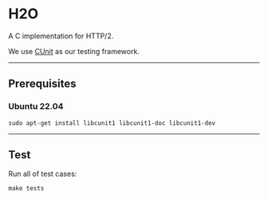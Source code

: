# H2O

A C implementation for HTTP/2.

We use [CUnit](https://cunit.sourceforge.net/) as our testing framework.

---

## Prerequisites

### Ubuntu 22.04

```shell=
sudo apt-get install libcunit1 libcunit1-doc libcunit1-dev
```

---

## Test

Run all of test cases:
```shell=
make tests
```

